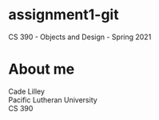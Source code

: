 # assignment1-git
CS 390 - Objects and Design - Spring 2021

# About me
Cade Lilley  
Pacific Lutheran University  
CS 390  
